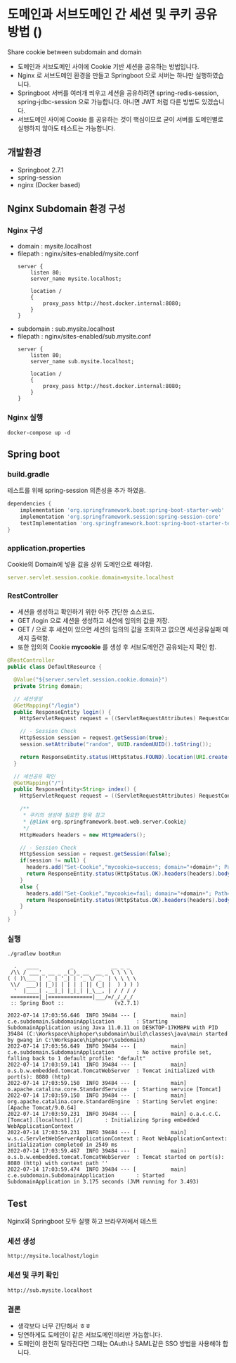 # 도메인과 서브도메인 간 세션 및 쿠키 공유 방법 ()
Share cookie between subdomain and domain

- 도메인과 서브도메인 사이에 Cookie 기반 세션을 공유하는 방법입니다.
- Nginx 로 서브도메인 환경을 만들고 Springboot 으로 서버는 하나만 실행하였습니다.
- Springboot 서버를 여러개 띄우고 세션을 공유하려면 spring-redis-session, spring-jdbc-session 으로 가능합니다.
아니면 JWT 처럼 다른 방법도 있겠습니다.
- 서브도메인 사이에 Cookie 를 공유하는 것이 핵심이므로 굳이 서버를 도메인별로 실행하지 않아도 테스트는 가능합니다.

## 개발환경
- Springboot 2.7.1
- spring-session
- nginx (Docker based)

## Nginx Subdomain 환경 구성
### Nginx 구성
- domain : mysite.localhost
- filepath : nginx/sites-enabled/mysite.conf
    ```
    server {
        listen 80;
        server_name mysite.localhost;
    
        location /
        {
            proxy_pass http://host.docker.internal:8080;
        }
    }
    ```
- subdomain : sub.mysite.localhost
- filepath : nginx/sites-enabled/sub.mysite.conf
    ```
    server {
        listen 80;
        server_name sub.mysite.localhost;
    
        location /
        {
            proxy_pass http://host.docker.internal:8080;
        }
    }
    ```

### Nginx 실행
```
docker-compose up -d
```

## Spring boot

### build.gradle
테스트를 위해 spring-session 의존성을 추가 하였음.
```groovy
dependencies {
    implementation 'org.springframework.boot:spring-boot-starter-web'
    implementation 'org.springframework.session:spring-session-core'
    testImplementation 'org.springframework.boot:spring-boot-starter-test'
}
```
### application.properties
Cookie의 Domain에 넣을 값을 상위 도메인으로 해야함.
```yaml
server.servlet.session.cookie.domain=mysite.localhost
```

### RestController
- 세션을 생성하고 확인하기 위한 아주 간단한 소스코드.
- GET /login 으로 세션을 생성하고 세션에 임의의 값을 저장.
- GET / 으로 후 세션이 있으면 세션의 임의의 값을 조회하고 없으면 세션공유실패 메세지 출력함.
- 또한 임의의 Cookie **mycookie** 를 생성 후 서브도메인간 공유되는지 확인 함.
```java
@RestController
public class DefaultResource {

  @Value("${server.servlet.session.cookie.domain}")
  private String domain;

  // 세션생성
  @GetMapping("/login")
  public ResponseEntity login() {
    HttpServletRequest request = ((ServletRequestAttributes) RequestContextHolder.getRequestAttributes()).getRequest();

    // - Session Check
    HttpSession session = request.getSession(true);
    session.setAttribute("random", UUID.randomUUID().toString());

    return ResponseEntity.status(HttpStatus.FOUND).location(URI.create("http://sub.mysite.localhost")).build();
  }

  // 세션공유 확인
  @GetMapping("/")
  public ResponseEntity<String> index() {
    HttpServletRequest request = ((ServletRequestAttributes) RequestContextHolder.getRequestAttributes()).getRequest();

    /**
     * 쿠키의 생성에 필요한 항목 참고
     * {@link org.springframework.boot.web.server.Cookie}
     */
    HttpHeaders headers = new HttpHeaders();

    // - Session Check
    HttpSession session = request.getSession(false);
    if(session != null) {
      headers.add("Set-Cookie","mycookie=success; domain="+domain+"; Path=/");
      return ResponseEntity.status(HttpStatus.OK).headers(headers).body("세션공유 성공 : " + session.getAttribute("random").toString());
    }
    else {
      headers.add("Set-Cookie","mycookie=fail; domain="+domain+"; Path=/");
      return ResponseEntity.status(HttpStatus.OK).headers(headers).body("세션공유 실패!!");
    }
  }
}
```

### 실행
```
./gradlew bootRun

  .   ____          _            __ _ _
 /\\ / ___'_ __ _ _(_)_ __  __ _ \ \ \ \
( ( )\___ | '_ | '_| | '_ \/ _` | \ \ \ \
 \\/  ___)| |_)| | | | | || (_| |  ) ) ) )
  '  |____| .__|_| |_|_| |_\__, | / / / /
 =========|_|==============|___/=/_/_/_/
 :: Spring Boot ::                (v2.7.1)

2022-07-14 17:03:56.646  INFO 39484 --- [           main] c.e.subdomain.SubdomainApplication       : Starting SubdomainApplication using Java 11.0.11 on DESKTOP-17KMBPN with PID 39484 (C:\Workspace\hiphoper\subdomain\build\classes\java\main started by gwang in C:\Workspace\hiphoper\subdomain)
2022-07-14 17:03:56.649  INFO 39484 --- [           main] c.e.subdomain.SubdomainApplication       : No active profile set, falling back to 1 default profile: "default"
2022-07-14 17:03:59.141  INFO 39484 --- [           main] o.s.b.w.embedded.tomcat.TomcatWebServer  : Tomcat initialized with port(s): 8080 (http)
2022-07-14 17:03:59.150  INFO 39484 --- [           main] o.apache.catalina.core.StandardService   : Starting service [Tomcat]
2022-07-14 17:03:59.150  INFO 39484 --- [           main] org.apache.catalina.core.StandardEngine  : Starting Servlet engine: [Apache Tomcat/9.0.64]
2022-07-14 17:03:59.231  INFO 39484 --- [           main] o.a.c.c.C.[Tomcat].[localhost].[/]       : Initializing Spring embedded WebApplicationContext
2022-07-14 17:03:59.231  INFO 39484 --- [           main] w.s.c.ServletWebServerApplicationContext : Root WebApplicationContext: initialization completed in 2549 ms
2022-07-14 17:03:59.467  INFO 39484 --- [           main] o.s.b.w.embedded.tomcat.TomcatWebServer  : Tomcat started on port(s): 8080 (http) with context path ''
2022-07-14 17:03:59.474  INFO 39484 --- [           main] c.e.subdomain.SubdomainApplication       : Started SubdomainApplication in 3.175 seconds (JVM running for 3.493)
```

## Test
Nginx와 Springboot 모두 실행 하고 브라우져에서 테스트
### 세션 생성
```
http://mysite.localhost/login
```
### 세션 및 쿠키 확인
```
http://sub.mysite.localhost
```

### 결론
- 생각보다 너무 간단해서 ㅎㅎ
- 당연하게도 도메인이 같은 서브도메인끼리만 가능합니다.
- 도메인이 완전히 달라진다면 그때는 OAuth나 SAML같은 SSO 방법을 사용해야 합니다.